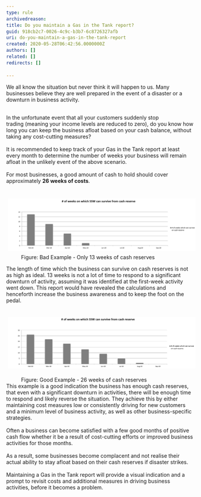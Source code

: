 ```yaml
---
type: rule
archivedreason: 
title: Do you maintain a Gas in the Tank report?
guid: 918cb2c7-0026-4c9c-b3b7-6c8726327afb
uri: do-you-maintain-a-gas-in-the-tank-report
created: 2020-05-28T06:42:56.0000000Z
authors: []
related: []
redirects: []

---
```



​​​​​​We all know the situation but never think it will happen to us. Many businesses believe they are well prepared in the event of a disaster or a downturn in business activity.<br><div><br></div><div>In the unfortunate event that all your customers suddenly stop trading (meaning your income levels are reduced to zero), do you know how long you can keep the business afloat based on your cash balance, without taking any cost-cutting measures?<br></div><div><br></div><div>It is recommended to keep track of your Gas in the Tank report at least every month to determine the number of weeks your business will remain afloat in the unlikely event of the above scenario.<br></div><div><br></div><div>For most businesses, a good amount of cash to hold should cover approximately <strong>26 weeks of costs</strong>. <br></div><div><br></div><div>​​<img src="2020-06-23_12-23-35.png" alt="2020-06-23_12-23-35.png" style="margin:5px;width:808px;" /><br></div><dd class="ssw15-rteElement-FigureBad">Figure: Bad Example ​- Only 13 weeks of cash reserves<br></dd><p class="ssw15-rteElement-P">The length of time which the business can survive on cash reserves is not as high as ideal. 13 weeks is not a lot of time to respond to a significant downturn of activity, assuming it was identified at the first-week activity went down. This report would have revealed the calculations and henceforth increase the business awareness and to keep the foot on the pedal. <br></p><p class="ssw15-rteElement-P">​<img src="2020-06-23_12-22-06.png" alt="2020-06-23_12-22-06.png" style="margin:5px;width:808px;" /><br></p><div><dd class="ssw15-rteElement-FigureGood">Figure: Good Example - 26 weeks of cash reserves <br></dd>This example is a good indication the business has enough cash reserves, that even with a significant downturn in activities, there will be enough time to respond and likely reverse the situation. They achieve this by either maintaining cost measures low or consistently driving for new customers and a minimum level of business activity, as well as other business-specific strategies.<br><br>Often a business can become satisfied with a few good months of positive cash flow whether it be a result of cost-cutting efforts or improved business activities for those months. <br><br>As a result, some businesses become complacent and not realise their actual ability to stay afloat based on their cash reserves if disaster strikes.<br></div><div>​<br></div><div>Maintaining a Gas in the Tank report will provide a visual indication and a prompt to revisit costs and additional measures in driving business activities, before it becomes a problem.​<br></div>
<br><excerpt class='endintro'></excerpt><br>
<p>​<br><br><br></p>


